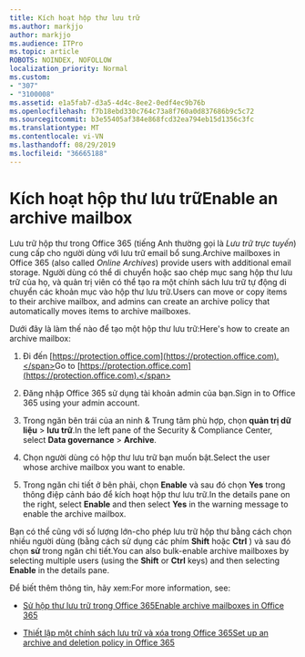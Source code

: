 ```yaml
---
title: Kích hoạt hộp thư lưu trữ
ms.author: markjjo
author: markjjo
ms.audience: ITPro
ms.topic: article
ROBOTS: NOINDEX, NOFOLLOW
localization_priority: Normal
ms.custom:
- "307"
- "3100008"
ms.assetid: e1a5fab7-d3a5-4d4c-8ee2-0edf4ec9b76b
ms.openlocfilehash: f7b18ebd330c764c73a8f760a0d837686b9c5c72
ms.sourcegitcommit: b3e55405af384e868fcd32ea794eb15d1356c3fc
ms.translationtype: MT
ms.contentlocale: vi-VN
ms.lasthandoff: 08/29/2019
ms.locfileid: "36665188"
---
```

# <a name="enable-an-archive-mailbox"></a><span data-ttu-id="7e0b5-102">Kích hoạt hộp thư lưu trữ</span><span class="sxs-lookup"><span data-stu-id="7e0b5-102">Enable an archive mailbox</span></span>

<span data-ttu-id="7e0b5-103">Lưu trữ hộp thư trong Office 365 (tiếng Anh thường gọi là *Lưu trữ trực tuyến*) cung cấp cho người dùng với lưu trữ email bổ sung.</span><span class="sxs-lookup"><span data-stu-id="7e0b5-103">Archive mailboxes in Office 365 (also called  *Online Archives*) provide users with additional email storage.</span></span> <span data-ttu-id="7e0b5-104">Người dùng có thể di chuyển hoặc sao chép mục sang hộp thư lưu trữ của họ, và quản trị viên có thể tạo ra một chính sách lưu trữ tự động di chuyển các khoản mục vào hộp thư lưu trữ.</span><span class="sxs-lookup"><span data-stu-id="7e0b5-104">Users can move or copy items to their archive mailbox, and admins can create an archive policy that automatically moves items to archive mailboxes.</span></span>
  
<span data-ttu-id="7e0b5-105">Dưới đây là làm thế nào để tạo một hộp thư lưu trữ:</span><span class="sxs-lookup"><span data-stu-id="7e0b5-105">Here's how to create an archive mailbox:</span></span>
  
1. <span data-ttu-id="7e0b5-106">Đi đến [https://protection.office.com](https://protection.office.com).</span><span class="sxs-lookup"><span data-stu-id="7e0b5-106">Go to [https://protection.office.com](https://protection.office.com).</span></span>

2. <span data-ttu-id="7e0b5-107">Đăng nhập Office 365 sử dụng tài khoản admin của bạn.</span><span class="sxs-lookup"><span data-stu-id="7e0b5-107">Sign in to Office 365 using your admin account.</span></span>

3. <span data-ttu-id="7e0b5-108">Trong ngăn bên trái của an ninh &amp; Trung tâm phù hợp, chọn **quản trị dữ liệu** \> **lưu trữ**.</span><span class="sxs-lookup"><span data-stu-id="7e0b5-108">In the left pane of the Security &amp; Compliance Center, select **Data governance** \> **Archive**.</span></span>

4. <span data-ttu-id="7e0b5-109">Chọn người dùng có hộp thư lưu trữ bạn muốn bật.</span><span class="sxs-lookup"><span data-stu-id="7e0b5-109">Select the user whose archive mailbox you want to enable.</span></span>

5. <span data-ttu-id="7e0b5-110">Trong ngăn chi tiết ở bên phải, chọn **Enable** và sau đó chọn **Yes** trong thông điệp cảnh báo để kích hoạt hộp thư lưu trữ.</span><span class="sxs-lookup"><span data-stu-id="7e0b5-110">In the details pane on the right, select **Enable** and then select **Yes** in the warning message to enable the archive mailbox.</span></span>

<span data-ttu-id="7e0b5-111">Bạn có thể cũng với số lượng lớn-cho phép lưu trữ hộp thư bằng cách chọn nhiều người dùng (bằng cách sử dụng các phím **Shift** hoặc **Ctrl** ) và sau đó chọn **sử** trong ngăn chi tiết.</span><span class="sxs-lookup"><span data-stu-id="7e0b5-111">You can also bulk-enable archive mailboxes by selecting multiple users (using the **Shift** or **Ctrl** keys) and then selecting **Enable** in the details pane.</span></span>
  
<span data-ttu-id="7e0b5-112">Để biết thêm thông tin, hãy xem:</span><span class="sxs-lookup"><span data-stu-id="7e0b5-112">For more information, see:</span></span>
  
- [<span data-ttu-id="7e0b5-113">Sử hộp thư lưu trữ trong Office 365</span><span class="sxs-lookup"><span data-stu-id="7e0b5-113">Enable archive mailboxes in Office 365</span></span>](https://support.office.com/article/enable-archive-mailboxes-in-the-office-365-security-compliance-center-268a109e-7843-405b-bb3d-b9393b2342ce)

- [<span data-ttu-id="7e0b5-114">Thiết lập một chính sách lưu trữ và xóa trong Office 365</span><span class="sxs-lookup"><span data-stu-id="7e0b5-114">Set up an archive and deletion policy in Office 365</span></span>](https://support.office.com/article/Set-up-an-archive-and-deletion-policy-for-mailboxes-in-your-Office-365-organization-ec3587e4-7b4a-40fb-8fb8-8aa05aeae2ce)
